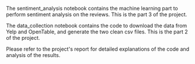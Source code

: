 The sentiment_analysis notebook contains the machine learning part to perform sentiment analysis on the reviews.
This is the part 3 of the project.

The data_collection notebook contains the code to download the data from Yelp and OpenTable, and generate the two clean csv files.
This is the part 2 of the project.

Please refer to the project's report for detailed explanations of the code and analysis of the results.